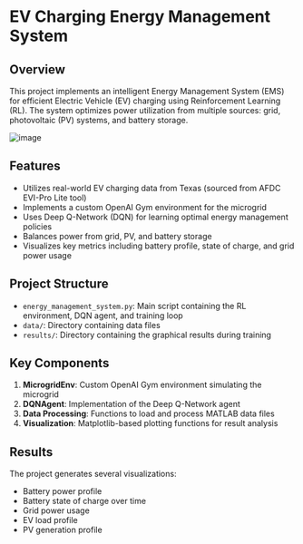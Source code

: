 # EV Charging Energy Management System

## Overview

This project implements an intelligent Energy Management System (EMS) for efficient Electric Vehicle (EV) charging using Reinforcement Learning (RL). The system optimizes power utilization from multiple sources: grid, photovoltaic (PV) systems, and battery storage.

![image](https://github.com/user-attachments/assets/728b3bb7-52c3-47f4-acf0-73dc67521b64)


## Features

- Utilizes real-world EV charging data from Texas (sourced from AFDC EVI-Pro Lite tool)
- Implements a custom OpenAI Gym environment for the microgrid
- Uses Deep Q-Network (DQN) for learning optimal energy management policies
- Balances power from grid, PV, and battery storage
- Visualizes key metrics including battery profile, state of charge, and grid power usage


## Project Structure

- `energy_management_system.py`: Main script containing the RL environment, DQN agent, and training loop
- `data/`: Directory containing data files
- `results/`: Directory containing the graphical results during training

## Key Components

1. **MicrogridEnv**: Custom OpenAI Gym environment simulating the microgrid
2. **DQNAgent**: Implementation of the Deep Q-Network agent
3. **Data Processing**: Functions to load and process MATLAB data files
4. **Visualization**: Matplotlib-based plotting functions for result analysis

## Results

The project generates several visualizations:

- Battery power profile
- Battery state of charge over time
- Grid power usage
- EV load profile
- PV generation profile

